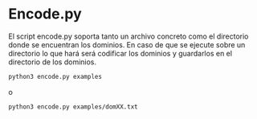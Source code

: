 # Encode.py
El script encode.py soporta tanto un archivo concreto como el directorio donde se encuentran los dominios.
En caso de que se ejecute sobre un directorio lo que hará será codificar los dominios y guardarlos en el directorio de los dominios.

```bash
python3 encode.py examples
```
o
```bash
python3 encode.py examples/domXX.txt
```
